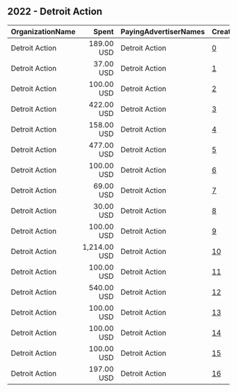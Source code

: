 ## 2022 - Detroit Action 
|OrganizationName|Spent|PayingAdvertiserNames|CreativeUrls|Impressions|Genders|AgeBrackets|CountryCodes|BillingAddresses|CandidateBallotInformation|
|:---|---:|:---|:---|---:|:---|:---|:---|:---|:---|
|Detroit Action|189.00 USD|Detroit Action|[0](https://www.snap.com/political-ads/asset/7d28d0d938c966ebd18903bdbbb448816b41a730fb7829c6f3757f106acaa26e?mediaType=mp4)|26,108||35-|united states|US|General Election 2022|
|Detroit Action|37.00 USD|Detroit Action|[1](https://www.snap.com/political-ads/asset/210987393352cc1795fe07f0fb515761b3adc0ec944913f12f25e8310a388f6d?mediaType=mp4)|4,939||35-|united states|US|General Election 2022|
|Detroit Action|100.00 USD|Detroit Action|[2](https://www.snap.com/political-ads/asset/6ac4b31e0a65cac3a59bb5f128c2d1d4560a0cb90b9bab0ecc35e3dc9efbe3f7?mediaType=mp4)|18,173||18-35|united states|US||
|Detroit Action|422.00 USD|Detroit Action|[3](https://www.snap.com/political-ads/asset/e21e14a9da02a2d5aa7903df50555e1e4bba205d914875eb353c90bef1d65fb7?mediaType=mp4)|59,365||35-|united states|US|General Election 2022|
|Detroit Action|158.00 USD|Detroit Action|[4](https://www.snap.com/political-ads/asset/013cc70aab4b305f4c57e4a55e7be0b5d6ab468975705321594029a4bd1b407a?mediaType=mp4)|22,024||35-|united states|US|General Election 2022|
|Detroit Action|477.00 USD|Detroit Action|[5](https://www.snap.com/political-ads/asset/662c0500194f47ff439a9bd3c820f092644d3993cfdbcf1dc4181116fdf7c06d?mediaType=mp4)|65,172||35-|united states|US|General Election 2022|
|Detroit Action|100.00 USD|Detroit Action|[6](https://www.snap.com/political-ads/asset/74c3f6b52a54d21d08c4ed70e561d49dc5ffe5235d1757cbce105de3edf92410?mediaType=mp4)|19,120||18-35|united states|US||
|Detroit Action|69.00 USD|Detroit Action|[7](https://www.snap.com/political-ads/asset/9ebbd8c43109c23e162c54785c8869ee69c97c2c267fb7112330033141d10418?mediaType=mp4)|13,627||18-35|united states|US||
|Detroit Action|30.00 USD|Detroit Action|[8](https://www.snap.com/political-ads/asset/cadaf3d7a5dafa94913b4f38fdf7d2a0373291dbc99b6c97dcbca0fcb712de21?mediaType=mp4)|5,545||18-35|united states|US||
|Detroit Action|100.00 USD|Detroit Action|[9](https://www.snap.com/political-ads/asset/3d33858271ead068099144122a6ef3a2e993a5e2dbccbf9ed5947f467f11847a?mediaType=mp4)|19,371||18-35|united states|US||
|Detroit Action|1,214.00 USD|Detroit Action|[10](https://www.snap.com/political-ads/asset/2198cce23237af7b2789b3db98a2c711980c308cff22623fe037d9769e4735a4?mediaType=mp4)|144,371||35-|united states|US|General Election 2022|
|Detroit Action|100.00 USD|Detroit Action|[11](https://www.snap.com/political-ads/asset/e05f0a9fc5072763a567353df43d62e07c3321b897d81ba0d6c54d9b297b1d5f?mediaType=mp4)|19,338||18-35|united states|US||
|Detroit Action|540.00 USD|Detroit Action|[12](https://www.snap.com/political-ads/asset/14f399c1a9b5a46cb79fb5b1caabaee4a69515f40d80400b95a1a46e65daf521?mediaType=png)|251,584||17-|united states|US||
|Detroit Action|100.00 USD|Detroit Action|[13](https://www.snap.com/political-ads/asset/2fbf73cdffd5d8289500fc8084e0c38387f1eaa64c56a706ab82ef377fe239aa?mediaType=mp4)|18,536||18-35|united states|US||
|Detroit Action|100.00 USD|Detroit Action|[14](https://www.snap.com/political-ads/asset/720eb03b8f55c974d3e7ef03fc2f630bb529c51f9eb2b772b57a93be609defc2?mediaType=mp4)|16,718||18-35|united states|US||
|Detroit Action|100.00 USD|Detroit Action|[15](https://www.snap.com/political-ads/asset/41be9dddb6dfc98d66e9a0913e23528e7e37746c120744a0e29519da697f2eac?mediaType=mp4)|17,505||18-35|united states|US||
|Detroit Action|197.00 USD|Detroit Action|[16](https://www.snap.com/political-ads/asset/b96e490773cb894f91eb82e04a32e35e274b970ae786aabb51a250cff9523765?mediaType=mp4)|33,264||18-30|united states|US||
